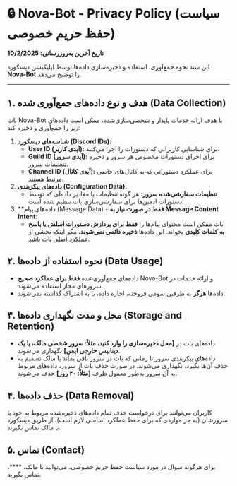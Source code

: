 # 🔒 Nova-Bot - Privacy Policy (سیاست حفظ حریم خصوصی)

**تاریخ آخرین به‌روزرسانی: 10/2/2025**

این سند نحوه جمع‌آوری، استفاده و ذخیره‌سازی داده‌ها توسط اپلیکیشن دیسکورد **Nova-Bot** را توضیح می‌دهد.

---

## ۱. هدف و نوع داده‌های جمع‌آوری شده (Data Collection)

بات Nova-Bot با هدف ارائه خدمات پایدار و شخصی‌سازی‌شده، ممکن است داده‌های زیر را جمع‌آوری و ذخیره کند:

1.  **شناسه‌های دیسکورد (Discord IDs):**
    * **User ID (آیدی کاربر):** برای شناسایی کاربرانی که دستورات را اجرا می‌کنند.
    * **Guild ID (آیدی سرور):** برای اجرای دستورات مخصوص هر سرور و ذخیره تنظیمات سرور.
    * **Channel ID (آیدی کانال):** برای عملکرد دستوراتی که به کانال‌های خاصی مرتبط هستند.
2.  **داده‌های پیکربندی (Configuration Data):**
    * **تنظیمات سفارشی‌شده سرور:** هر گونه تنظیمات یا مقادیر داده‌ای که توسط دستورات ادمین‌ها برای سفارشی‌سازی بات تنظیم شده است.
3.  **داده‌های پیام (Message Data) - **فقط در صورت نیاز به Message Content Intent**:
    * بات ممکن است محتوای پیام‌ها را **فقط برای پردازش دستورات اسلش یا پاسخ به کلمات کلیدی** بخواند. این داده‌ها **ذخیره دائمی نمی‌شوند**، مگر اینکه بخشی از عملکرد اصلی بات باشد.

## ۲. نحوه استفاده از داده‌ها (Data Usage)

* داده‌های جمع‌آوری‌شده **فقط برای عملکرد صحیح** Nova-Bot و ارائه خدمات در سرورهای مجاز استفاده می‌شوند.
* داده‌ها **هرگز** به طرفین سومی فروخته، اجاره داده، یا به اشتراک گذاشته نمی‌شوند.

## ۳. محل و مدت نگهداری داده‌ها (Storage and Retention)

* داده‌های بات در **[محل ذخیره‌سازی را وارد کنید، مثلاً: سرور شخصی مالک، یا یک دیتابیس خارجی ایمن]** نگهداری می‌شوند.
* داده‌های پیکربندی سرور تا زمانی که بات در سرور باقی بماند یا مالک تصمیم به حذف آن‌ها بگیرد، نگهداری می‌شوند. در صورت حذف بات از سرور، داده‌های مربوط به آن سرور به‌طور معمول ظرف **[مثلاً: ۳۰ روز]** حذف می‌شوند.

## ۴. حذف داده‌ها (Data Removal)

کاربران می‌توانند برای درخواست حذف تمام داده‌های ذخیره‌شده مربوط به خود یا سرورشان (به جز مواردی که برای حفظ عملکرد اساسی لازم است)، از طریق دیسکورد با مالک تماس بگیرند.

## ۵. تماس (Contact)

برای هرگونه سوال در مورد سیاست حفظ حریم خصوصی، می‌توانید با مالک، ****، تماس بگیرید.
